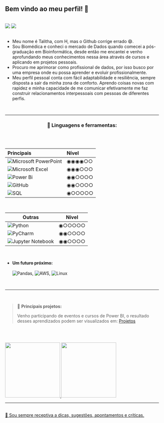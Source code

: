  ## Bem vindo ao meu perfil! :star2:
 
<br>
<div><a href = "mailto:talitha.lhk@gmail.com"><img src="https://img.shields.io/badge/Gmail-D14836?style=for-the-badge&logo=gmail&logoColor=white" target="_blank"></a>
<a href="https://www.linkedin.com/in/talitha-stella-s-oliveira-631404176/" target="_blank"><img src="https://img.shields.io/badge/-LinkedIn-%230077B5?style=for-the-badge&logo=linkedin&logoColor=white" target="_blank"></a>   
</div>
<br>

* Meu nome é Talitha, com H, mas o Github corrige errado 😄.
* Sou Biomédica e conheci o mercado de Dados quando comecei a pós-graduação em Bioinformática, desde 
então me encantei e venho aprofundando meus conhecimentos nessa área através de cursos e aplicando em projetos 
pessoais.
* Procuro me aprimorar como profissional de dados, por isso busco por uma empresa onde eu possa 
aprender e evoluir profissionalmente.
* Meu perfil pessoal conta com fácil adaptabilidade e resiliência, sempre disposta a sair da 
minha zona de conforto. Aprendo coisas novas com rapidez e minha capacidade de me comunicar 
efetivamente me faz construir relacionamentos interpessoais com pessoas de diferentes perfis.
<br>
<hr>

<h3 align="center"> 💬 Linguagens e ferramentas:</h3><br><br>


|Principais         | Nível    | 
:---------------------------------------|:---------| 
| ![Microsoft PowerPoint](https://img.shields.io/badge/Microsoft_PowerPoint-B7472A?style=for-the-badge&logo=microsoft-powerpoint&logoColor=white) | ◉◉◉◉○○   |
| ![Microsoft Excel](https://img.shields.io/badge/Microsoft_Excel-217346?style=for-the-badge&logo=microsoft-excel&logoColor=white)                | ◉◉◉○○○   |
| ![Power Bi](https://img.shields.io/badge/power_bi-F2C811?style=for-the-badge&logo=powerbi&logoColor=black)                                      | ◉◉○○○○   |
| ![GitHub](https://img.shields.io/badge/github-%23121011.svg?style=for-the-badge&logo=github&logoColor=white)                                    | ◉◉○○○○   |
| ![SQL](https://img.shields.io/badge/Microsoft%20SQL%20Sever-CC2927?style=for-the-badge&logo=microsoft%20sql%20server&logoColor=white)           | ◉○○○○○   | 
<br>

|Outras                       | Nível  | 
------------------------|:------:| 
| ![Python](https://img.shields.io/badge/python-3670A0?style=for-the-badge&logo=python&logoColor=ffdd54)                             | ◉○○○○○  |
| ![PyCharm](https://img.shields.io/badge/pycharm-143?style=for-the-badge&logo=pycharm&logoColor=black&color=black&labelColor=green) | ◉◉○○○○  | 
| ![Jupyter Notebook](https://img.shields.io/badge/jupyter-%23FA0F00.svg?style=for-the-badge&logo=jupyter&logoColor=white)           |  ◉◉○○○○  |
<br>

* **Um futuro próximo:** <br><br>
![Pandas](https://img.shields.io/badge/pandas-%23150458.svg?style=for-the-badge&logo=pandas&logoColor=white), 
![AWS](https://img.shields.io/badge/AWS-%23FF9900.svg?style=for-the-badge&logo=amazon-aws&logoColor=white), 
![Linux](https://img.shields.io/badge/Linux-FCC624?style=for-the-badge&logo=linux&logoColor=black)
<br>
<hr>
<br>

> 🔭 **Principais projetos:**
> 
> Venho participando de eventos e cursos de Power BI, o resultado desses aprendizados podem ser visualizados em: [Projetos](https://github.com/TalithaStella/PROJETOS)

<br><br>

<div>
<a href="https://github.com/TalithaStella">
<img height="180em" src="https://github-readme-stats.vercel.app/api?username=TalithaStella&show_icons=true&theme=dracula&include_all_commits=true&count_private=true"/>
<img height="180em" src="https://github-readme-stats.vercel.app/api/top-langs/?username=TalithaStella&layout=compact&langs_count=7&theme=dracula"/>
</div>

<hr>
<br>
🤔 Sou sempre receptiva a dicas, sugestões, apontamentos e críticas. <br>
